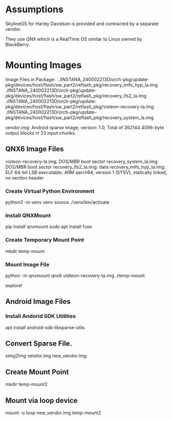 # Assumptions

SkylineOS for Harley Davidson is provided and contracted by a separate vendor.

They use QNX which is a RealTime OS similar to Linux owned by BlackBerry.

# Mounting Images

Image Files in Package:
`./INSTANA_240002213D/orch-pkg/update-pkg/devices/host/flash/sw_part2/reflash_pkg/recovery_mifs_hyp_la.img
./INSTANA_240002213D/orch-pkg/update-pkg/devices/host/flash/sw_part2/reflash_pkg/recovery_ifs2_la.img
./INSTANA_240002213D/orch-pkg/update-pkg/devices/host/flash/sw_part2/reflash_pkg/visteon-recovery-la.img
./INSTANA_240002213D/orch-pkg/update-pkg/devices/host/flash/sw_part2/reflash_pkg/recovery_system_la.img

vendor.img: Android sparse image, version: 1.0, Total of 262144 4096-byte output blocks in 23 input chunks.
`

## QNX6 Image Files

visteon-recovery-la.img: DOS/MBR boot sector
recovery_system_la.img: DOS/MBR boot sector
recovery_ifs2_la.img: data
recovery_mifs_hyp_la.img: ELF 64-bit LSB executable, ARM aarch64, version 1 (SYSV), statically linked, no section header

### Create Virtual Python Environment

python3 -m venv venv
source ./venv/bin/activate

### Install QNXMount

pip install qnxmount
sudo apt install fuse

### Create Temporary Mount Point

mkdir temp-mount

### Mount Image File

python  -m qnxmount qnx6 vidteon-recovery-la.img ./temp-mount

explore!

## Android Image Files

### Install Andorid SDK Utilities

apt install android-sdk-libsparse-utils

## Convert Sparse File.

simg2img vendor.img new_vendor.img

##  Create Mount Point

mkdir temp-mount2

## Mount via loop device

mount -o loop new_vendor.img temp-mount2
